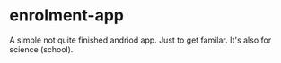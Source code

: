 # enrolment-app
A simple not quite finished andriod app. Just to get familar. It's also for science (school).
